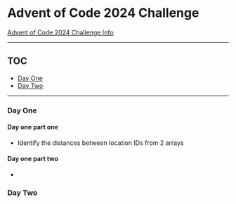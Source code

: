 # Advent of Code 2024 Challenge

[Advent of Code 2024 Challenge Info](https://adventofcode.com/2024)

--- 
## TOC
- [Day One](#day-one)
- [Day Two](#day-two)

--- 
### Day One

#### Day one part one
- Identify the distances between location IDs from 2 arrays

#### Day one part two
-

### Day Two